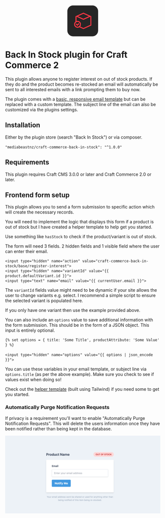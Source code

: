 <p align="center"><img src="./src/icon.svg" width="100" height="100" alt="Back In Stock plugin for Craft Commerce 2"></p>

# Back In Stock plugin for Craft Commerce 2

This plugin allows anyone to register interest on out of stock products.
If they do and the product becomes re-stocked an email will automatically be sent to all interested emails with a link prompting them to buy now.

The plugin comes with a [basic, responsive email template](./src/templates/emails/notification.twig) but can be replaced with a custom template. The subject line of the email can also be customized via the plugins settings.

## Installation

Either by the plugin store (search "Back In Stock") or via composer.

`"mediabeastnz/craft-commerce-back-in-stock": "^1.0.0"`

## Requirements

This plugin requires Craft CMS 3.0.0 or later and Craft Commerce 2.0 or later.

## Frontend form setup

This plugin allows you to send a form submission to specific action which will create the necessary records.

You will need to implement the logic that displays this form if a product is out of stock but I have created a helper template to help get you started.

Use something like `hasStock` to check if the product/variant is out of stock.

The form will need 3 fields. 2 hidden fields and 1 visible field where the user can enter their email.

```twig
<input type="hidden" name="action" value="craft-commerce-back-in-stock/base/register-interest">
<input type="hidden" name="variantId" value="{{ product.defaultVariant.id }}">
<input type="text" name="email" value="{{ currentUser.email }}">
```

The `variantId` fields value might need to be dynamic if your site allows the user to change variants e.g. select. I recommend a simple script to ensure the selected variant is populated here.

If you only have one variant then use the example provided above.

You can also include an `options` value to save additional information with the form submission. This should be in the form of a JSON object. This input is entirely optional.

```twig
{% set options = { title: 'Some Title', productAttribute: 'Some Value' } %}

<input type="hidden" name="options" value="{{ options | json_encode }}">
```

You can use these variables in your email template, or subject line via `options.title` (as per the above example). Make sure you check to see if values exist when doing so!

Check out the [helper template](./resources/templates/form-example.twig) (built using Tailwind) if you need some to get you started.

### Automatically Purge Notification Requests
If privacy is a requirement you'll want to enable "Automatically Purge Notification Requests". This will delete the users information once they have been notified rather than being kept in the database.

![Screenshot of form example](resources/img/form-example.png)
